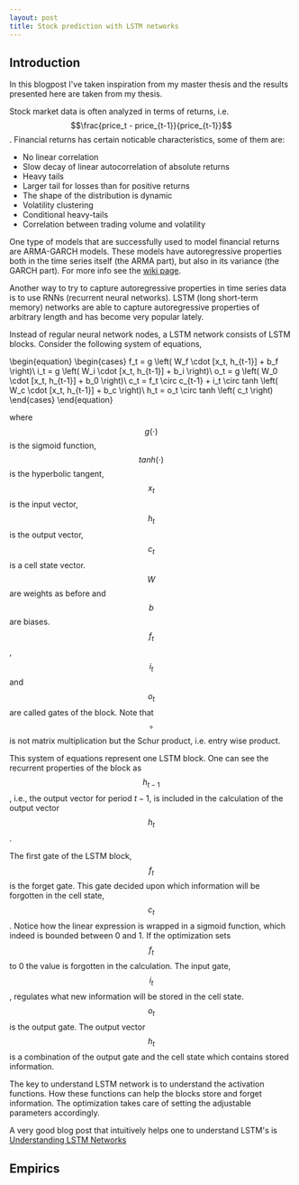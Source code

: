 ```yaml
---
layout: post
title: Stock prediction with LSTM networks
---
```


## Introduction
In this blogpost I've taken inspiration from my master thesis and the results presented here are taken from my thesis.

Stock market data is often analyzed in terms of returns, i.e. $$\frac{price_t - price_{t-1}}{price_{t-1}}$$. Financial returns has
certain noticable characteristics, some of them are:

- No linear correlation
- Slow decay of linear autocorrelation of absolute returns
- Heavy tails
- Larger tail for losses than for positive returns
- The shape of the distribution is dynamic
- Volatility clustering
- Conditional heavy-tails
- Correlation between trading volume and volatility

One type of models that are successfully used to model financial returns are ARMA-GARCH models. These models have autoregressive properties
both in the time series itself (the ARMA part), but also in its variance (the GARCH part). For more info see the
[wiki page](https://en.wikipedia.org/wiki/Autoregressive_conditional_heteroskedasticity#GARCH.28p.2C_q.29_model_specification).

Another way to try to capture autoregressive properties in time series data is to use RNNs (recurrent neural networks). LSTM
(long short-term memory) networks are able to capture autoregressive properties of arbitrary length and has become very popular lately.

Instead of regular neural network nodes, a LSTM network consists of LSTM blocks. Consider the following system of equations,


\begin{equation}
\begin{cases}
f_t = g \left( W_f \cdot [x_t, h_{t-1}] + b_f \right)\\
i_t = g \left( W_i \cdot [x_t, h_{t-1}] + b_i \right)\\
o_t = g \left( W_0 \cdot [x_t, h_{t-1}] + b_0 \right)\\
c_t = f_t \circ c_{t-1} + i_t \circ tanh \left( W_c \cdot [x_t, h_{t-1}] + b_c \right)\\
h_t = o_t \circ tanh \left( c_t \right)
\end{cases}
\end{equation}


where $$g(\cdot)$$ is the sigmoid function, $$tanh(\cdot)$$ is the hyperbolic tangent, $$x_t$$ is the input vector,
$$h_t$$ is the output vector, $$c_t$$ is a cell state vector. $$W$$ are weights as before and $$b$$ are biases. $$f_t$$, $$i_t$$
and $$o_t$$ are called gates of the block. Note that $$\circ$$ is not matrix multiplication but the Schur product,
i.e. entry wise product.

This system of equations represent one LSTM block. One can see the recurrent properties of the block as $$h_{t-1}$$, i.e.,
the output vector for period $t-1$, is included in the calculation of the output vector $$h_t$$.

The first gate of the LSTM block, $$f_t$$ is the forget gate. This gate decided upon which information will be forgotten
in the cell state, $$c_t$$. Notice how the linear expression is wrapped in a sigmoid function, which indeed is bounded between 0 and 1.
If the optimization sets $$f_t$$ to 0 the value is forgotten in the calculation. The input gate, $$i_t$$, regulates what new
information will be stored in the cell state. $$o_t$$ is the output gate. The output vector $$h_t$$ is a combination of the output gate
and the cell state which contains stored information.

The key to understand LSTM network is to understand the activation functions. How these functions can help the blocks store and
forget information. The optimization takes care of setting the adjustable parameters accordingly.

A very good blog post that intuitively helps one to understand LSTM's is
[Understanding LSTM Networks](http://colah.github.io/posts/2015-08-Understanding-LSTMs/)

## Empirics

